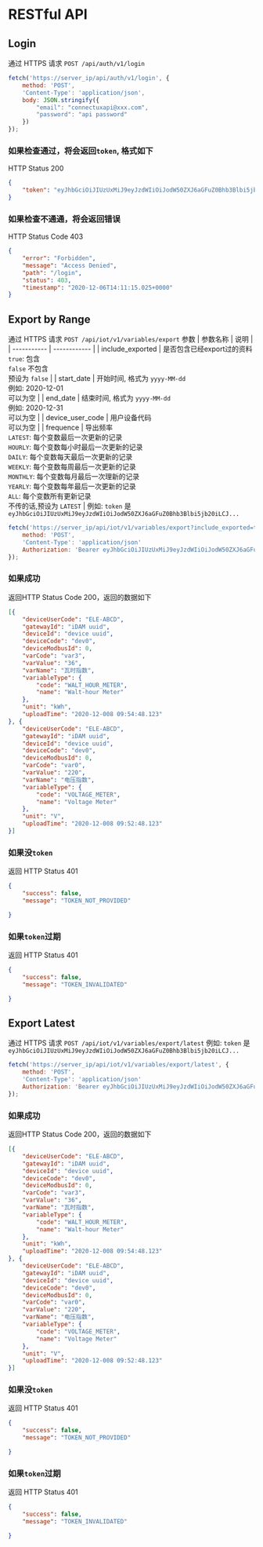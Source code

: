 # RESTful API
## Login 
通过 HTTPS 请求 `POST /api/auth/v1/login`
```javascript
fetch('https://server_ip/api/auth/v1/login', {
    method: 'POST',
    'Content-Type': 'application/json',
    body: JSON.stringify({
        "email": "connectuxapi@xxx.com",
        "password": "api password"
    })
});
```
### 如果检查通过，将会返回`token`, 格式如下
HTTP Status 200
```json
{
    "token": "eyJhbGciOiJIUzUxMiJ9eyJzdWIiOiJodW50ZXJ6aGFuZ0Bhb3Blbi5jb20iLCJ..."
}
```

### 如果检查不通通，将会返回错误
HTTP Status Code 403
```json
{
    "error": "Forbidden",
    "message": "Access Denied",
    "path": "/login",
    "status": 403,
    "timestamp": "2020-12-06T14:11:15.025+0000"
}
```

## Export by Range
通过 HTTPS 请求 `POST /api/iot/v1/variables/export`
参数
| 参数名称 | 说明 | 
| ----------- | ------------ | 
| include_exported | 是否包含已经export过的资料<br/> `true`: 包含 <br/> `false` 不包含 <br/> 预设为 `false` |
| start_date | 开始时间, 格式为 `yyyy-MM-dd` <br/> 例如: 2020-12-01<br/> 可以为空 | 
| end_date | 结束时间, 格式为 `yyyy-MM-dd` <br/> 例如: 2020-12-31<br/> 可以为空 | 
| device_user_code | 用户设备代码<br/> 可以为空 |
| frequence | 导出频率<br/> `LATEST`: 每个变数最后一次更新的记录<br/> `HOURLY`: 每个变数每小时最后一次更新的记录<br/> `DAILY`: 每个变数每天最后一次更新的记录<br/> `WEEKLY`: 每个变数每周最后一次更新的记录 <br/> `MONTHLY`: 每个变数每月最后一次理新的记录<br/>`YEARLY`: 每个变数每年最后一次更新的记录<br/>`ALL`: 每个变数所有更新记录<br/>不传的话,预设为 `LATEST` |
例如:
`token` 是 `eyJhbGciOiJIUzUxMiJ9eyJzdWIiOiJodW50ZXJ6aGFuZ0Bhb3Blbi5jb20iLCJ...`
```javascript
fetch('https://server_ip/api/iot/v1/variables/export?include_exported=true&start_date=2020-12-01&device_user_code=ELE-ABCD', {
    method: 'POST',
    'Content-Type': 'application/json'
    Authorization: 'Bearer eyJhbGciOiJIUzUxMiJ9eyJzdWIiOiJodW50ZXJ6aGFuZ0Bhb3Blbi5jb20iLCJ...'
});
```
### 如果成功
返回HTTP Status Code 200，返回的数据如下
```json
[{
    "deviceUserCode": "ELE-ABCD",
    "gatewayId": "iDAM uuid",
    "deviceId": "device uuid",
    "deviceCode": "dev0",
    "deviceModbusId": 0,
    "varCode": "var3",
    "varValue": "36",
    "varName": "瓦时指数",
    "variableType": {
        "code": "WALT_HOUR_METER",
        "name": "Walt-hour Meter"
    },
    "unit": "kWh",
    "uploadTime": "2020-12-008 09:54:48.123"
}, {
    "deviceUserCode": "ELE-ABCD",
    "gatewayId": "iDAM uuid",
    "deviceId": "device uuid",
    "deviceCode": "dev0",
    "deviceModbusId": 0,
    "varCode": "var0",
    "varValue": "220",
    "varName": "电压指数",
    "variableType": {
        "code": "VOLTAGE_METER",
        "name": "Voltage Meter"
    },
    "unit": "V",
    "uploadTime": "2020-12-008 09:52:48.123"
}]
```

### 如果没`token`
返回 HTTP Status 401
```json
{
    "success": false,
    "message": "TOKEN_NOT_PROVIDED"

}
```

### 如果`token`过期
返回 HTTP Status 401
```json
{
    "success": false,
    "message": "TOKEN_INVALIDATED"

}
```

## Export Latest
通过 HTTPS 请求 `POST /api/iot/v1/variables/export/latest`
例如:
`token` 是 `eyJhbGciOiJIUzUxMiJ9eyJzdWIiOiJodW50ZXJ6aGFuZ0Bhb3Blbi5jb20iLCJ...`
```javascript
fetch('https://server_ip/api/iot/v1/variables/export/latest', {
    method: 'POST',
    'Content-Type': 'application/json'
    Authorization: 'Bearer eyJhbGciOiJIUzUxMiJ9eyJzdWIiOiJodW50ZXJ6aGFuZ0Bhb3Blbi5jb20iLCJ...'
});
```
### 如果成功
返回HTTP Status Code 200，返回的数据如下
```json
[{
    "deviceUserCode": "ELE-ABCD",
    "gatewayId": "iDAM uuid",
    "deviceId": "device uuid",
    "deviceCode": "dev0",
    "deviceModbusId": 0,
    "varCode": "var3",
    "varValue": "36",
    "varName": "瓦时指数",
    "variableType": {
        "code": "WALT_HOUR_METER",
        "name": "Walt-hour Meter"
    },
    "unit": "kWh",
    "uploadTime": "2020-12-008 09:54:48.123"
}, {
    "deviceUserCode": "ELE-ABCD",
    "gatewayId": "iDAM uuid",
    "deviceId": "device uuid",
    "deviceCode": "dev0",
    "deviceModbusId": 0,
    "varCode": "var0",
    "varValue": "220",
    "varName": "电压指数",
    "variableType": {
        "code": "VOLTAGE_METER",
        "name": "Voltage Meter"
    },
    "unit": "V",
    "uploadTime": "2020-12-008 09:52:48.123"
}]
```

### 如果没`token`
返回 HTTP Status 401
```json
{
    "success": false,
    "message": "TOKEN_NOT_PROVIDED"

}
```

### 如果`token`过期
返回 HTTP Status 401
```json
{
    "success": false,
    "message": "TOKEN_INVALIDATED"

}
```
